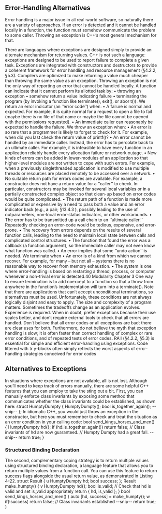 ## Error-Handling Alternatives
Error handling is a major issue in all real-world software, so naturally there are a variety of approaches. If an error is detected and it cannot be handled locally in a function, the function must somehow communicate the problem to some caller. Throwing an exception is C++’s most general
mechanism for that.

There are languages where exceptions are designed simply to provide an alternate mechanism for returning values. C++ is not such a language: exceptions are designed to be used to report failure to complete a given task. Exceptions are integrated with constructors and destructors to provide
a coherent framework for error handling and resource management (§4.2.2, §5.3). Compilers are
optimized to make returning a value much cheaper than throwing the same value as an exception.
Throwing an exception is not the only way of reporting an error that cannot be handled locally.
A function can indicate that it cannot perform its allotted task by:
• throwing an exception
• somehow return a value indicating failure
• terminating the program (by invoking a function like terminate(), exit(), or abor t()).
We return an error indicator (an ‘‘error code’’) when:
• A failure is normal and expected. For example, it is quite normal for a request to open a file
to fail (maybe there is no file of that name or maybe the file cannot be opened with the permissions requested).
• An immediate caller can reasonably be expected to handle the failure.
We throw an exception when:
• An error is so rare that a programmer is likely to forget to check for it. For example, when
did you last check the return value of printf()?
• An error cannot be handled by an immediate caller. Instead, the error has to percolate back
to an ultimate caller. For example, it is infeasible to have every function in an application
reliably handle every allocation failure or network outage.
• New kinds of errors can be added in lower-modules of an application so that higher-level
modules are not written to cope with such errors. For example, when a previously singlethreaded application is modified to use multiple threads or resources are placed remotely to
be accessed over a network.
• No suitable return path for errors codes are available. For example, a constructor does not
have a return value for a ‘‘caller’’ to check. In particular, constructors may be invoked for
several local variables or in a partially constructed complex object so that clean-up based on
error codes would be quite complicated.
• The return path of a function is made more complicated or expensive by a need to pass both
a value and an error indicator back (e.g., a pair; §13.4.3 ), possibly leading to the use of outparameters, non-local error-status indicators, or other workarounds.
• The error has to be transmitted up a call chain to an ‘‘ultimate caller.’’ Repeatedly checking
an error-code would be tedious, expensive, and error-prone.
• The recovery from errors depends on the results of several function calls, leading to the need
to maintain local state between calls and complicated control structures.
• The function that found the error was a callback (a function argument), so the immediate
caller may not even know what function was called.
• An error implies that some ‘‘undo action’’ is needed.
We terminate when
• An error is of a kind from which we cannot recover. For example, for many – but not all –
systems there is no reasonable way to recover from memory exhaustion.
• The system is one where error-handling is based on restarting a thread, process, or computer
whenever a non-trivial error is detected.40 Modularity Chapter 3
One way to ensure termination is to add noexcept to a function so that a throw from anywhere in the
function’s implementation will turn into a terminate(). Note that there are applications that can’t
accept unconditional terminations, so alternatives must be used.
Unfortunately, these conditions are not always logically disjoint and easy to apply. The size and
complexity of a program matters. Sometimes the tradeoffs change as an application evolves.
Experience is required. When in doubt, prefer exceptions because their use scales better, and don’t
require external tools to check that all errors are handled.
Don’t believe that all error codes or all exceptions are bad; there are clear uses for both. Furthermore, do not believe the myth that exception handling is slow; it is often faster than correct handling of complex or rare error conditions, and of repeated tests of error codes.
RAII (§4.2.2, §5.3) is essential for simple and efficient error-handling using exceptions. Code
littered with tr y-blocks often simply reflects the worst aspects of error-handling strategies conceived
for error codes



## Alternatives to Exceptions
In situations where exceptions are not available, all is not lost. Although
you’ll need to keep track of errors manually, there are some helpful C++
features that you can employ to take the sting out a bit. First, you can manually enforce class invariants by exposing some method that communicates
whether the class invariants could be established, as shown here:
struct HumptyDumpty {
HumptyDumpty();
bool is_together_again();
--snip--
};
In idiomatic C++, you would just throw an exception in the constructor,
but here you must remember to check and treat the situation as an error
condition in your calling code:
bool send_kings_horses_and_men() {
HumptyDumpty hd{};
if (hd.is_together_again()) return false;
// Class invariants of hd are now guaranteed.
// Humpty Dumpty had a great fall.
--snip--
return true;
}


### Structured Binding Declaration
The second, complementary coping strategy is to return multiple values using structured binding declaration, a language feature that allows you to
return multiple values from a function call. You can use this feature to return
success flags alongside the usual return value, as demonstrated in Listing 4-22.
struct Result { u
HumptyDumpty hd;
bool success;
};
Result make_humpty() { v
HumptyDumpty hd{};
bool is_valid;
// Check that hd is valid and set is_valid appropriately
return { hd, is_valid };
}
bool send_kings_horses_and_men() {
auto [hd, success] = make_humpty(); w
if(!success) return false;
// Class invariants established
--snip--
return true;
}
